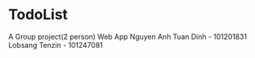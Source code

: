# TodoList
A Group project(2 person) Web App
Nguyen Anh Tuan Dinh - 101201831
Lobsang Tenzin - 101247081
